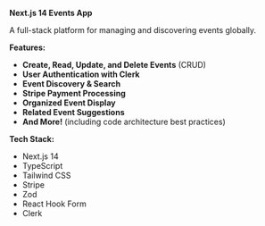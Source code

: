 **Next.js 14 Events App**

A full-stack platform for managing and discovering events globally.

**Features:**

- **Create, Read, Update, and Delete Events** (CRUD)
- **User Authentication with Clerk**
- **Event Discovery & Search**
- **Stripe Payment Processing**
- **Organized Event Display**
- **Related Event Suggestions**
- **And More!** (including code architecture best practices) 

**Tech Stack:**

- Next.js 14
- TypeScript
- Tailwind CSS
- Stripe
- Zod
- React Hook Form
- Clerk
